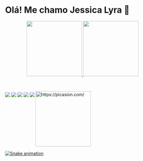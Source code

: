 # Olá! Me chamo Jessica Lyra  :wave:

<div align="center">
  <a href="https://github.com/JessicaLyra">
  <img height="180em" src="https://github-readme-stats.vercel.app/api?username=JessicaLyra&show_icons=true&theme=radical&include_all_commits=true&count_private=true"/>
  <img height="180em" src="https://github-readme-stats.vercel.app/api/top-langs/?username=JessicaLyra&layout=compact&langs_count=7&theme=radical"/>
</div>

  ##
 
<div style="display:inline-block;"> <br>
 
 <img align="center" src="https://img.shields.io/badge/HTML5-E34F26?style=for-the-badge&logo=html5&logoColor=white" target="_blank">
 <img align="center" src="https://img.shields.io/badge/CSS3-1572B6?style=for-the-badge&logo=css3&logoColor=white" target="_blank">
 <img align="center" src="https://img.shields.io/badge/Bootstrap-563D7C?style=for-the-badge&logo=bootstrap&logoColor=white" target="_blank">
 <img align="center" src="https://img.shields.io/badge/MySQL-00000F?style=for-the-badge&logo=mysql&logoColor=white" target="_blank">
 <img align="center" src="https://img.shields.io/badge/PHP-777BB4?style=for-the-badge&logo=php&logoColor=white">
 <img src="https://i.picasion.com/pic91/25094dd5bd53dee7b67b36bffa4c89e4.gif" width="180" height="180" border="0" alt="https://picasion.com/" align="right"/>
 
   </div>  

 ![Snake animation](https://github.com/JessicaLyra/JessicaLyra/blob/output/github-contribution-grid-snake.svg)

